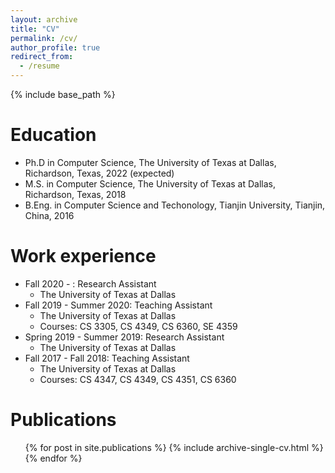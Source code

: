 ```yaml
---
layout: archive
title: "CV"
permalink: /cv/
author_profile: true
redirect_from:
  - /resume
---
```


{% include base_path %}

Education
======
* Ph.D in Computer Science, The University of Texas at Dallas, Richardson, Texas, 2022 (expected)
* M.S. in Computer Science, The University of Texas at Dallas, Richardson, Texas, 2018
* B.Eng. in Computer Science and Techonology, Tianjin University, Tianjin, China, 2016

Work experience
======
* Fall 2020 - : Research Assistant
  * The University of Texas at Dallas
* Fall 2019 - Summer 2020: Teaching Assistant
  * The University of Texas at Dallas
  * Courses: CS 3305, CS 4349, CS 6360, SE 4359
* Spring 2019 - Summer 2019: Research Assistant
  * The University of Texas at Dallas
* Fall 2017 - Fall 2018: Teaching Assistant
  * The University of Texas at Dallas
  * Courses: CS 4347, CS 4349, CS 4351, CS 6360

Publications
======
  <ul>{% for post in site.publications %}
    {% include archive-single-cv.html %}
  {% endfor %}</ul>
  <!-- 1. Convex Hull Complexity of Uncertain Points  
      with Benjamin Raichel. To appear in *Canadian Conference on Computational Geometry (CCCG), 2020.* 
  2. [Deep Learning Based Face Recognition System with Smart Glasses](https://dl.acm.org/doi/10.1145/3316782.3316795)  
      with Ovidiu Daescu and Maxwell Weinzierl. *The 12th ACM International Conference on PErvasive Technologies Related to Assistive Environments (PETRA), 2019* -->

<!---
Talks
======
  <ul>{% for post in site.talks %}
    {% include archive-single-talk-cv.html %}
  {% endfor %}</ul>
---> 
<!--- 
Teaching
======
  <ul>{% for post in site.teaching %}
    {% include archive-single-cv.html %}
  {% endfor %}</ul>
--->
<!---
Service and leadership
======
* 
--->
